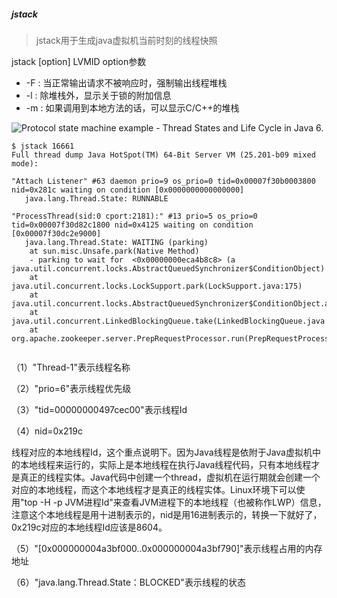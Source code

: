 ##### jstack

> jstack用于生成java虚拟机当前时刻的线程快照

jstack [option] LVMID
option参数

- -F : 当正常输出请求不被响应时，强制输出线程堆栈
- -l : 除堆栈外，显示关于锁的附加信息
- -m : 如果调用到本地方法的话，可以显示C/C++的堆栈



![Protocol state machine example - Thread States and Life Cycle in Java 6.](https://www.uml-diagrams.org/examples/state-machine-example-java-6-thread-states.png)





```shell
$ jstack 16661
Full thread dump Java HotSpot(TM) 64-Bit Server VM (25.201-b09 mixed mode):

"Attach Listener" #63 daemon prio=9 os_prio=0 tid=0x00007f30b0003800 nid=0x281c waiting on condition [0x0000000000000000]
   java.lang.Thread.State: RUNNABLE

"ProcessThread(sid:0 cport:2181):" #13 prio=5 os_prio=0 tid=0x00007f30d82c1800 nid=0x4125 waiting on condition [0x00007f30dc2e9000]
   java.lang.Thread.State: WAITING (parking)
	at sun.misc.Unsafe.park(Native Method)
	- parking to wait for  <0x00000000eca4b8c8> (a java.util.concurrent.locks.AbstractQueuedSynchronizer$ConditionObject)
	at java.util.concurrent.locks.LockSupport.park(LockSupport.java:175)
	at java.util.concurrent.locks.AbstractQueuedSynchronizer$ConditionObject.await(AbstractQueuedSynchronizer.java:2039)
	at java.util.concurrent.LinkedBlockingQueue.take(LinkedBlockingQueue.java:442)
	at org.apache.zookeeper.server.PrepRequestProcessor.run(PrepRequestProcessor.java:123)


```



（1）"Thread-1"表示线程名称

（2）"prio=6"表示线程优先级

（3）"tid=00000000497cec00"表示线程Id

（4）nid=0x219c

线程对应的本地线程Id，这个重点说明下。因为Java线程是依附于Java虚拟机中的本地线程来运行的，实际上是本地线程在执行Java线程代码，只有本地线程才是真正的线程实体。Java代码中创建一个thread，虚拟机在运行期就会创建一个对应的本地线程，而这个本地线程才是真正的线程实体。Linux环境下可以使用"top -H -p JVM进程Id"来查看JVM进程下的本地线程（也被称作LWP）信息，注意这个本地线程是用十进制表示的，nid是用16进制表示的，转换一下就好了，0x219c对应的本地线程Id应该是8604。

（5）"[0x000000004a3bf000..0x000000004a3bf790]"表示线程占用的内存地址

（6）"java.lang.Thread.State：BLOCKED"表示线程的状态

